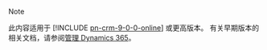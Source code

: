 > [!NOTE]
> 此内容适用于 [!INCLUDE [pn-crm-9-0-0-online](../includes/pn-crm-9-0-0-online.md)] 或更高版本。 有关早期版本的相关文档，请参阅[管理 Dynamics 365](https://technet.microsoft.com/library/dn531101.aspx)。